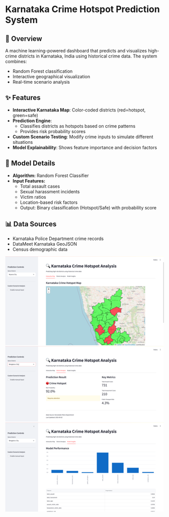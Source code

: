 # Karnataka Crime Hotspot Prediction System

## 📌 Overview
A machine learning-powered dashboard that predicts and visualizes high-crime districts in Karnataka, India using historical crime data. The system combines:
- Random Forest classification
- Interactive geographical visualization
- Real-time scenario analysis

## ✨ Features
- **Interactive Karnataka Map**: Color-coded districts (red=hotspot, green=safe)
- **Prediction Engine**: 
  - Classifies districts as hotspots based on crime patterns
  - Provides risk probability scores
- **Custom Scenario Testing**: Modify crime inputs to simulate different situations
- **Model Explainability**: Shows feature importance and decision factors

## 🤖 Model Details
- **Algorithm:** Random Forest Classifier
- **Input Features:**
  - Total assault cases
  - Sexual harassment incidents
  - Victim ratios
  - Location-based risk factors
  - Output: Binary classification (Hotspot/Safe) with probability score

## 📊 Data Sources
  - Karnataka Police Department crime records
  - DataMeet Karnataka GeoJSON
  - Census demographic data 

![Dashboard Screenshot](./assects/1.png) 
![Dashboard Screenshot](./assects/2.png) 
![Dashboard Screenshot](./assects/3.png) 
